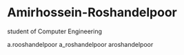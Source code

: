 # Amirhossein-Roshandelpoor
student of Computer Engineering

a.rooshandelpoor
a_roshandelpoor
aroshandelpoor
